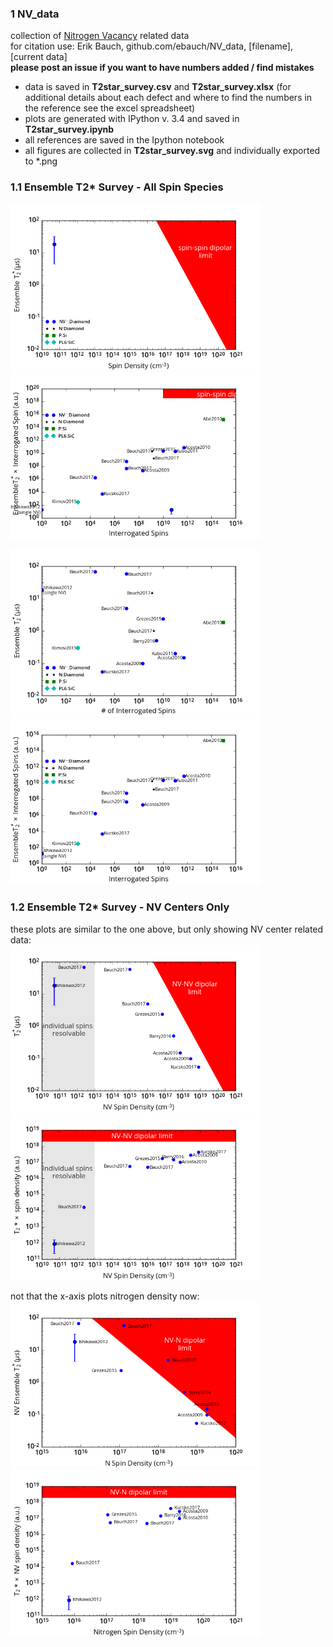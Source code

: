 ### 1 NV_data

collection of [Nitrogen Vacancy](https://en.wikipedia.org/wiki/Nitrogen-vacancy_center) related data  
for citation use: Erik Bauch, github.com/ebauch/NV_data, [filename], [current data]  
 **please post an issue if you want to have numbers added / find mistakes**

- data is saved in **T2star_survey.csv** and **T2star_survey.xlsx** (for additional details about each defect 
and where to find the numbers in the reference see the excel spreadsheet)
- plots are generated with IPython v. 3.4 and saved in **T2star_survey.ipynb**
- all references are saved in the Ipython notebook
- all figures are collected in **T2star_survey.svg** and individually exported to *.png

### 1.1 Ensemble T2&ast; Survey - All Spin Species

<img src="https://github.com/ebauch/NV_data/blob/master/T2star_survey_fig3.png" width=400px> <img src="https://github.com/ebauch/NV_data/blob/master/T2star_survey_fig3_fom.png" width=400px>

<img src="https://github.com/ebauch/NV_data/blob/master/T2star_survey_fig4.png" width=400px> <img src="https://github.com/ebauch/NV_data/blob/master/T2star_survey_fig4_fom.png" width=400px>

### 1.2 Ensemble T2&ast; Survey - NV Centers Only

these plots are similar to the one above, but only showing NV center related data:  
<img src="https://github.com/ebauch/NV_data/blob/master/T2star_survey_fig1.png" width=400px> <img src="https://github.com/ebauch/NV_data/blob/master/T2star_survey_fig1_fom.png" width=400px>

not that the x-axis plots nitrogen density now:  
<img src="https://github.com/ebauch/NV_data/blob/master/T2star_survey_fig2.png" width=400px> <img src="https://github.com/ebauch/NV_data/blob/master/T2star_survey_fig2_fom.png" width=400px>


